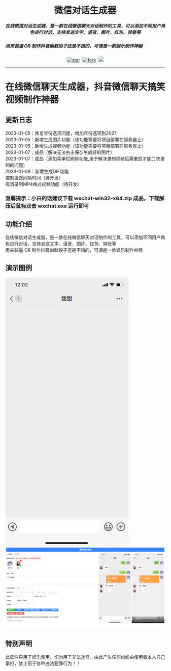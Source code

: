 <h1 align="center">微信对话生成器</h1>

<h5 align="center">在线微信对话生成器，是一款在线微信聊天对话制作的工具，可以添加不同用户角色进行对话，支持发送文字、语音、图片、红包、转账等</h5>
<h5>用来装逼 OR 制作抖音幽默段子还是不错的，可谓是一款娱乐制作神器</h5>
<div align="center">

[![star](https://gitee.com/lifeixue/weixin-chat/badge/star.svg)](https://gitee.com/lifeixue/weixin-chat)  [![fork](https://gitee.com/lifeixue/weixin-chat/badge/fork.svg)](https://gitee.com/lifeixue/weixin-chat)  [![](https://img.shields.io/badge/微信：-tmall12-red)]()


------------------------------------------------------------------------
</div>

# 在线微信聊天生成器，抖音微信聊天搞笑视频制作神器

## 更新日志
2023-01-05：修复年份选项问题，增加年份选项到2027  
2023-01-05：新增生成图片功能（该功能需要将项目部署在服务器上）  
2023-01-05：新增生成视频功能（该功能需要将项目部署在服务器上）  
2023-01-07：成品（解决无法右击保存生成好的图片）  
2023-01-07：成品（添加菜单栏刷新功能,用于解决录制视频后需重启才能二次录制的问题）  
2023-01-09：新增生成GIF功能  
控制发送间隔时间（待开发）  
高清录制MP4格式视频功能（待开发）  
### 温馨提示：小白的话建议下载 wxchat-win32-x64.zip 成品，下载解压后鼠标双击 wxchat.exe 运行即可

## 功能介绍
在线微信对话生成器，是一款在线微信聊天对话制作的工具，可以添加不同用户角色进行对话，支持发送文字、语音、图片、红包、转账等  
用来装逼 OR 制作抖音幽默段子还是不错的，可谓是一款娱乐制作神器

## 演示图例
![img](./img/demo.gif)  
![img](./img/demo.png)

## 特别声明
此软件只用于娱乐使用，切勿用于非法途径，由此产生任何纠纷由使用者本人自己承担，禁止用于各种违法犯罪行为！！
